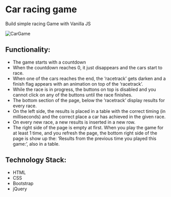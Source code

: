 <h1>Car racing game</h1>
<p>Build simple racing Game with Vanilla JS</p>


![CarGame](https://user-images.githubusercontent.com/57228808/97552711-e45d1a00-19d4-11eb-92c6-4164ebf25a6b.gif)


<h2>Functionality:</h2>

<ul>
  <li>The game starts with a countdown</li>
   <li>When the countdown reaches 0, it just disappears and the cars start to
race.</li>
  <li>When one of the cars reaches the end, the ‘racetrack’ gets
darken and a finish flag appears with an animation on top of the ‘racetrack’.</li>
  <li>While the race is in progress, the buttons on top is disabled and you cannot
click on any of the buttons until the race finishes. </li>
  <li>The bottom section of the page, below the ‘racetrack’ display results for every
race.</li>
  <li>On the left side, the results is placed in a table with the correct timing (in milliseconds)
and the correct place a car has achieved in the given race.</li>
  <li>On every new race, a new results
is inserted in a new row.</li>
  <li>The right side of the page is empty at first. When you play the game for at least 1 time, and you
refresh the page, the bottom right side of the page is show up the: ‘Results from the
previous time you played this game:’, also in a table.</li>
  
</ul>


<h2>Technology Stack:</h2>

<ul>
  <li>HTML</li>
  <li>CSS</li>
  <li>Bootstrap</li>
  <li>jQuery</li>
</ul>
